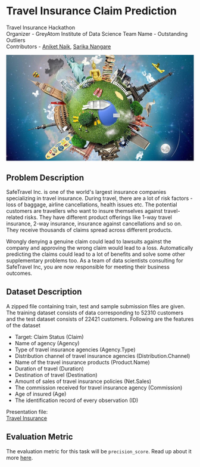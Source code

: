 # Travel Insurance Claim Prediction

Travel Insurance Hackathon<br>
Organizer - GreyAtom Institute of Data Science
Team Name - Outstanding Outliers<br>
Contributors - [Aniket Naik](https://github.com/Aniket1313), [Sarika Nangare](https://github.com/saru712)

<img src = 'image/intro.jpg'>

## Problem Description

SafeTravel Inc. is one of the world's largest insurance companies specializing in travel insurance. During travel, there are a lot of risk factors - loss of baggage, airline cancellations, health issues etc. The potential customers are travellers who want to insure themselves against travel-related risks. They have different product offerings like 1-way travel insurance, 2-way insurance, insurance against cancellations and so on. They receive thousands of claims spread across different products.

Wrongly denying a genuine claim could lead to lawsuits against the company and approving the wrong claim would lead to a loss. Automatically predicting the claims could lead to a lot of benefits and solve some other supplementary problems too. As a team of data scientists consulting for SafeTravel Inc, you are now responsible for meeting their business outcomes.

## Dataset Description

A zipped file containing train, test and sample submission files are given. The training dataset consists of data corresponding to 52310 customers and the test dataset consists of 22421 customers. Following are the features of the dataset

   - Target: Claim Status (Claim)
   - Name of agency (Agency)
   - Type of travel insurance agencies (Agency.Type)
   - Distribution channel of travel insurance agencies (Distribution.Channel)
   - Name of the travel insurance products (Product.Name)
   - Duration of travel (Duration)
   - Destination of travel (Destination)
   - Amount of sales of travel insurance policies (Net.Sales)
   - The commission received for travel insurance agency (Commission)
   - Age of insured (Age)
   - The identification record of every observation (ID)
   
   
Presentation file:<br>
[Travel Insurance](Travel_Insurance_Final.pdf)

## Evaluation Metric

The evaluation metric for this task will be `precision_score`. Read up about it more [here](https://scikit-learn.org/stable/modules/generated/sklearn.metrics.precision_score.html).

